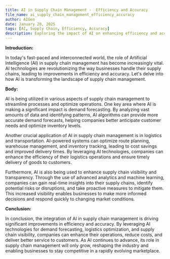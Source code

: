 ```yaml
---
title: AI in Supply Chain Management -  Efficiency and Accuracy
file_name: ai_supply_chain_management_efficiency_accuracy
author: AIGen
date: January 20, 2025
tags: [AI, Supply Chain, Efficiency, Accuracy]
description: Exploring the impact of AI on enhancing efficiency and accuracy in supply chain management.
---
```


**Introduction:**

In today's fast-paced and interconnected world, the role of Artificial Intelligence (AI) in supply chain management has become increasingly vital. AI technologies are revolutionizing the way businesses handle their supply chains, leading to improvements in efficiency and accuracy. Let's delve into how AI is transforming the landscape of supply chain management.

**Body:**

AI is being utilized in various aspects of supply chain management to streamline processes and optimize operations. One key area where AI is making a significant impact is demand forecasting. By analyzing vast amounts of data and identifying patterns, AI algorithms can provide more accurate demand forecasts, helping companies better anticipate customer needs and optimize inventory levels.

Another crucial application of AI in supply chain management is in logistics and transportation. AI-powered systems can optimize route planning, warehouse management, and inventory tracking, leading to cost savings and improved delivery times. By leveraging AI technologies, companies can enhance the efficiency of their logistics operations and ensure timely delivery of goods to customers.

Furthermore, AI is also being used to enhance supply chain visibility and transparency. Through the use of advanced analytics and machine learning, companies can gain real-time insights into their supply chains, identify potential risks or disruptions, and take proactive measures to mitigate them. This increased visibility enables businesses to make more informed decisions and respond quickly to changing market conditions.

**Conclusion:**

In conclusion, the integration of AI in supply chain management is driving significant improvements in efficiency and accuracy. By leveraging AI technologies for demand forecasting, logistics optimization, and supply chain visibility, companies can enhance their operations, reduce costs, and deliver better service to customers. As AI continues to advance, its role in supply chain management will only grow, reshaping the industry and enabling businesses to stay competitive in a rapidly evolving marketplace.
